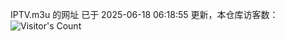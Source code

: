 IPTV.m3u 的网址 已于 2025-06-18 06:18:55 更新，本仓库访客数：![Visitor's Count](https://profile-counter.glitch.me/hero1898_tv/count.svg)
